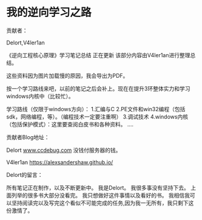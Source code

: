 # 我的逆向学习之路
贡献者：

Delort,V4ler1an 

《逆向工程核心原理》学习笔记总结 正在更新 该部分内容由V4ler1an进行整理总结。 

这些资料因为图片加载慢的原因，我会导出为PDF。

按一个学习路线来吧，以前的笔记之后会补上。现在在提升3环整体实力和学习windows内核中（比较忙）。

学习路线（仅限于windows方向）：
1.汇编与C
2.PE文件和win32编程（包括sdk，网络编程，等）。（编程技术一定要注重啊）
3.调试技术
4.windows内核（包括保护模式）：这里要查阅白皮书和各种资料。
 ....

贡献者Blog地址：

 Delort www.ccdebug.com 没钱付服务器的钱。

 V4ler1an https://alexsandershaw.github.io/

Delort的留言：

 所有笔记正在制作，以及不断更新中。 我是Delort。 我很多事没有坚持下去。 上面列举的很多书大部分没看完。 我只想做好这件事情以及看好的书。 我相信我可以坚持阅读完以及写完这个看似不可能完成的任务,因为我一无所有，我只剩下这份激情了。

